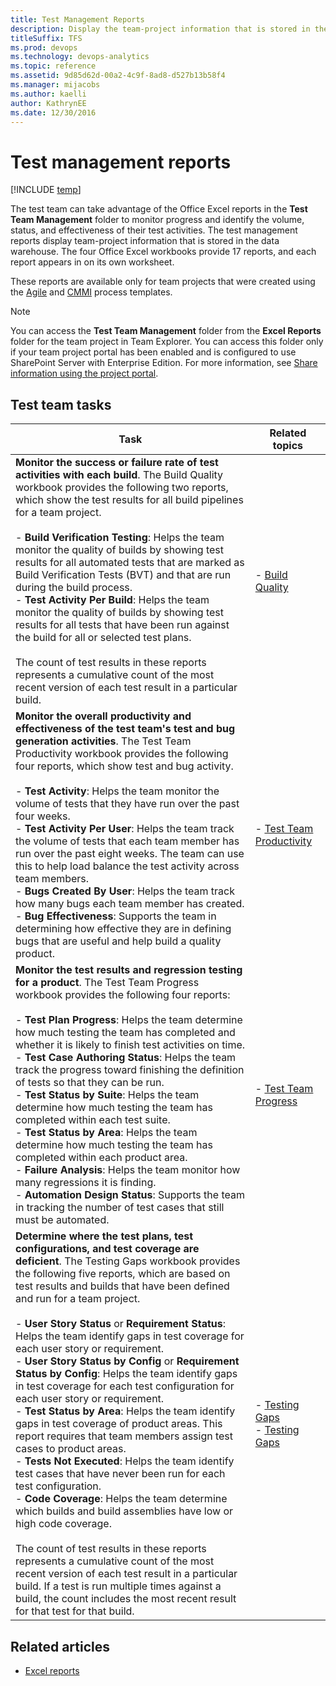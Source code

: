 ```yaml
---
title: Test Management Reports
description: Display the team-project information that is stored in the data warehouse.
titleSuffix: TFS
ms.prod: devops
ms.technology: devops-analytics
ms.topic: reference
ms.assetid: 9d85d62d-00a2-4c9f-8ad8-d527b13b58f4
ms.manager: mijacobs
ms.author: kaelli
author: KathrynEE
ms.date: 12/30/2016
---
```


# Test management reports

[!INCLUDE [temp](../includes/tfs-sharepoint-version.md)]

The test team can take advantage of the Office Excel reports in the **Test Team Management** folder to monitor progress and identify the volume, status, and effectiveness of their test activities. The test management reports display team-project information that is stored in the data warehouse. The four Office Excel workbooks provide 17 reports, and each report appears in on its own worksheet.  
  
 These reports are available only for team projects that were created using the [Agile](../../boards/work-items/guidance/agile-process.md) and [CMMI](../../boards/work-items/guidance/cmmi-process.md) process templates.  
  
> [!NOTE]
>  You can access the **Test Team Management** folder from the **Excel Reports** folder for the team project in Team Explorer. You can access this folder only if your team project portal has been enabled and is configured to use SharePoint Server with Enterprise Edition. For more information, see [Share information using the project portal](../sharepoint-dashboards/share-information-using-the-project-portal.md).  
  
## Test team tasks  
  
|Task|Related topics|  
|----------|--------------------|  
|**Monitor the success or failure rate of test activities with each build**. The Build Quality workbook provides the following two reports, which show the test results for all build pipelines for a team project.<br /><br /> -   **Build Verification Testing**: Helps the team monitor the quality of builds by showing test results for all automated tests that are marked as Build Verification Tests (BVT) and that are run during the build process.<br />-   **Test Activity Per Build**: Helps the team monitor the quality of builds by showing test results for all tests that have been run against the build for all or selected test plans.<br /><br /> The count of test results in these reports represents a cumulative count of the most recent version of each test result in a particular build.|-   [Build Quality](build-quality-excel-report.md)|  
|**Monitor the overall productivity and effectiveness of the test team's test and bug generation activities**. The Test Team Productivity workbook provides the following four reports, which show test and bug activity.<br /><br /> -   **Test Activity**: Helps the team monitor the volume of tests that they have run over the past four weeks.<br />-   **Test Activity Per User**: Helps the team track the volume of tests that each team member has run over the past eight weeks. The team can use this to help load balance the test activity across team members.<br />-   **Bugs Created By User**: Helps the team track how many bugs each team member has created.<br />-   **Bug Effectiveness**: Supports the team in determining how effective they are in defining bugs that are useful and help build a quality product.|-   [Test Team Productivity](test-team-productivity-excel-report.md)|  
|**Monitor the test results and regression testing for a product**. The Test Team Progress workbook provides the following four reports:<br /><br /> -   **Test Plan Progress**: Helps the team determine how much testing the team has completed and whether it is likely to finish test activities on time.<br />-   **Test Case Authoring Status**: Helps the team track the progress toward finishing the definition of tests so that they can be run.<br />-   **Test Status by Suite**: Helps the team determine how much testing the team has completed within each test suite.<br />-   **Test Status by Area**: Helps the team determine how much testing the team has completed within each product area.<br />-   **Failure Analysis**: Helps the team monitor how many regressions it is finding.<br />-   **Automation Design Status**: Supports the team in tracking the number of test cases that still must be automated.|-   [Test Team Progress](test-team-progress-excel-report.md)|  
|**Determine where the test plans, test configurations, and test coverage are deficient**. The Testing Gaps workbook provides the following five reports, which are based on test results and builds that have been defined and run for a team project.<br /><br /> -   **User Story Status** or **Requirement Status**: Helps the team identify gaps in test coverage for each user story or requirement.<br />-   **User Story Status by Config** or **Requirement Status by Config**: Helps the team identify gaps in test coverage for each test configuration for each user story or requirement.<br />-   **Test Status by Area**: Helps the team identify gaps in test coverage of product areas. This report requires that team members assign test cases to product areas.<br />-   **Tests Not Executed**: Helps the team identify test cases that have never been run for each test configuration.<br />-   **Code Coverage**: Helps the team determine which builds and build assemblies have low or high code coverage.<br /><br /> The count of test results in these reports represents a cumulative count of the most recent version of each test result in a particular build. If a test is run multiple times against a build, the count includes the most recent result for that test for that build.|-   [Testing Gaps](testing-gaps-excel-report-agile.md)<br />-   [Testing Gaps](testing-gaps-excel-report-cmmi.md)|  
  
## Related articles

- [Excel reports](excel-reports.md)